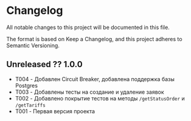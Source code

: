 # Changelog
All notable changes to this project will be documented in this file.

The format is based on Keep a Changelog, and this project adheres to Semantic Versioning.


## Unreleased ?? 1.0.0 
- T004 - Добавлен Circuit Breaker, добавлена поддержка базы Postgres
- T003 - Добавлены тесты на создание и удаление заявок
- T002 - Добавлено покрытие тестов на методы `/getStatusOrder` и `/getTariffs`
- T001 - Первая версия проекта